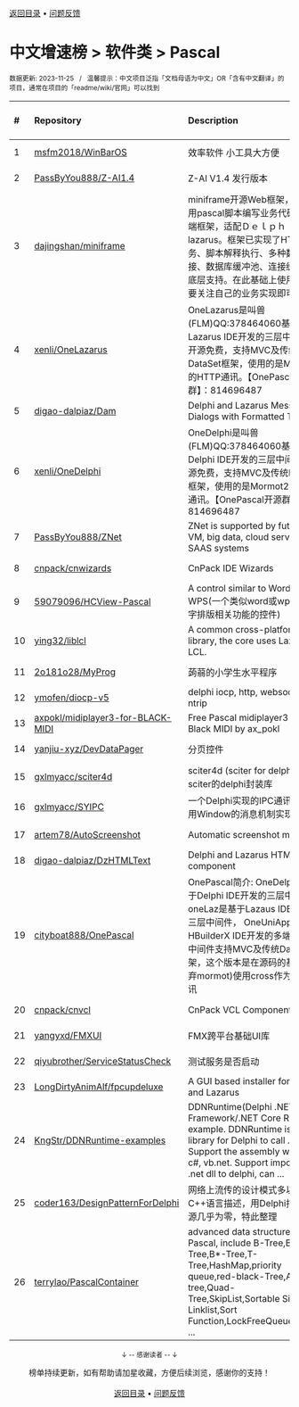 <a href="https://gitee.com/GrowingGit/GitHub-Chinese-Top-Charts#github中文排行榜">返回目录</a> • <a href="/content/docs/feedback.md">问题反馈</a>

# 中文增速榜 > 软件类 > Pascal
<sub>数据更新: 2023-11-25&nbsp;&nbsp;&nbsp;/&nbsp;&nbsp;&nbsp;温馨提示：中文项目泛指「文档母语为中文」OR「含有中文翻译」的项目，通常在项目的「readme/wiki/官网」可以找到</sub>

|#|Repository|Description|Stars|Average daily growth|Updated|
|:-|:-|:-|:-|:-|:-|
|1|[msfm2018/WinBarOS](https://github.com/msfm2018/WinBarOS)|效率软件 小工具大方便|15|0|2023-11-08|
|2|[PassByYou888/Z-AI1.4](https://github.com/PassByYou888/Z-AI1.4)|Z-AI V1.4 发行版本|7|0|2023-09-03|
|3|[dajingshan/miniframe](https://github.com/dajingshan/miniframe)|miniframe开源Web框架，一个使用pascal脚本编写业务代码的服务端框架，适配Ｄｅｌｐｈｉ、lazarus。框架已实现了HTTP服务、脚本解释执行、多种数据库连接、数据库缓冲池、连接缓冲池等底层支持。在此基础上使用者只需要关注自己的业务实现即可。|3|0|2023-08-03|
|4|[xenli/OneLazarus](https://github.com/xenli/OneLazarus)|OneLazarus是叫兽(FLM)QQ:378464060基于Lazarus IDE开发的三层中间件，开源免费，支持MVC及传统DataSet框架，使用的是Mormot2的HTTP通讯。【OnePascal开源群】：814696487|5|0|2023-11-11|
|5|[digao-dalpiaz/Dam](https://github.com/digao-dalpiaz/Dam)|Delphi and Lazarus Message Dialogs with Formatted Text|110|0|2023-07-29|
|6|[xenli/OneDelphi](https://github.com/xenli/OneDelphi)|OneDelphi是叫兽(FLM)QQ:378464060基于Delphi IDE开发的三层中间件，开源免费，支持MVC及传统DataSet框架，使用的是Mormot2的HTTP通讯。【OnePascal开源群】：814696487|31|0|2023-11-11|
|7|[PassByYou888/ZNet](https://github.com/PassByYou888/ZNet)|ZNet is supported by future P2P VM, big data, cloud servers, and SAAS systems|47|0|2023-11-21|
|8|[cnpack/cnwizards](https://github.com/cnpack/cnwizards)|CnPack IDE Wizards|532|0|2023-11-22|
|9|[59079096/HCView-Pascal](https://github.com/59079096/HCView-Pascal)|A control similar to Word or WPS(一个类似word或wps用于文字排版相关功能的控件)|102|0|2023-09-11|
|10|[ying32/liblcl](https://github.com/ying32/liblcl)|A common cross-platform GUI library, the core uses Lazarus LCL.|105|0|2023-09-05|
|11|[2o181o28/MyProg](https://github.com/2o181o28/MyProg)|蒟蒻的小学生水平程序|3|0|2023-06-13|
|12|[ymofen/diocp-v5](https://github.com/ymofen/diocp-v5)|delphi iocp, http, websocket, ntrip|233|0|2023-10-04|
|13|[axpokl/midiplayer3-for-BLACK-MIDI](https://github.com/axpokl/midiplayer3-for-BLACK-MIDI)|Free Pascal midiplayer3 for Black MIDI by ax_pokl|17|0|2023-08-03|
|14|[yanjiu-xyz/DevDataPager](https://github.com/yanjiu-xyz/DevDataPager)|分页控件|19|0|2023-08-04|
|15|[gxlmyacc/sciter4d](https://github.com/gxlmyacc/sciter4d)|sciter4d (sciter for delphi) :  一个sciter的delphi封装库|43|0|2023-10-17|
|16|[gxlmyacc/SYIPC](https://github.com/gxlmyacc/SYIPC)|一个Delphi实现的IPC通讯库，使用Window的消息机制实现的。|4|0|2023-10-10|
|17|[artem78/AutoScreenshot](https://github.com/artem78/AutoScreenshot)|Automatic screenshot maker|78|0|2023-10-10|
|18|[digao-dalpiaz/DzHTMLText](https://github.com/digao-dalpiaz/DzHTMLText)|Delphi and Lazarus HTML Label component|145|0|2023-08-26|
|19|[cityboat888/OnePascal](https://github.com/cityboat888/OnePascal)|OnePascal简介: OneDelphi是基于Delphi IDE开发的三层中间件， oneLaz是基于Lazaus IDE开发的三层中间件， OneUniApp是基于HBuilderX IDE开发的多端合一app 中间件支持MVC及传统DataSet框架，这个版本是在源码的基础上(放弃mormot)使用cross作为HTTP通讯|2|0|2023-11-23|
|20|[cnpack/cnvcl](https://github.com/cnpack/cnvcl)|CnPack VCL Components|305|0|2023-11-18|
|21|[yangyxd/FMXUI](https://github.com/yangyxd/FMXUI)|FMX跨平台基础UI库|244|0|2023-11-15|
|22|[qiyubrother/ServiceStatusCheck](https://github.com/qiyubrother/ServiceStatusCheck)|测试服务是否启动|2|0|2023-06-11|
|23|[LongDirtyAnimAlf/fpcupdeluxe](https://github.com/LongDirtyAnimAlf/fpcupdeluxe)|A GUI based installer for FPC and Lazarus|419|0|2023-11-11|
|24|[KngStr/DDNRuntime-examples](https://github.com/KngStr/DDNRuntime-examples)|DDNRuntime(Delphi .NET Framework/.NET Core Runtime) example. DDNRuntime is a library for Delphi to call .net dll. Support the assembly written by c#, vb.net. Support importing .net dll to delphi, can  ...|21|0|2023-06-16|
|25|[coder163/DesignPatternForDelphi](https://github.com/coder163/DesignPatternForDelphi)|网络上流传的设计模式多以Java、C++语言描述，用Delphi描述的资源几乎为零，特此整理|6|0|2023-07-21|
|26|[terrylao/PascalContainer](https://github.com/terrylao/PascalContainer)|advanced data structure in Pascal, include  B-Tree,B+-Tree,B*-Tree,T-Tree,HashMap,priority queue,red-black-Tree,AVL-tree,Quad-Tree,SkipList,Sortable Single Linklist,Sort Function,LockFreeQueue,nth_ele ...|30|0|2023-10-18|

<div align="center">
    <p><sub>↓ -- 感谢读者 -- ↓</sub></p>
    榜单持续更新，如有帮助请加星收藏，方便后续浏览，感谢你的支持！
</div>

<br/>

<div align="center"><a href="https://gitee.com/GrowingGit/GitHub-Chinese-Top-Charts#github中文排行榜">返回目录</a> • <a href="/content/docs/feedback.md">问题反馈</a></div>
